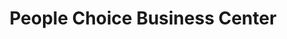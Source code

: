 ---
title: "People Choice Business Center"
url: /zwedru/people-choice-business-center/
shop: Elektronik
---